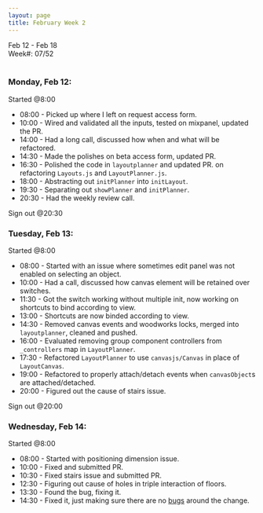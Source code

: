 ```yaml
---
layout: page
title: February Week 2
---
```


Feb 12 - Feb 18<br>
Week#: 07/52<br><br>

### Monday, Feb 12:

Started @8:00

- 08:00 - Picked up where I left on request access form.
- 10:00 - Wired and validated all the inputs, tested on mixpanel, updated the PR.
- 14:00 - Had a long call, discussed how when and what will be refactored.
- 14:30 - Made the polishes on beta access form, updated PR.
- 16:30 - Polished the code in `layoutplanner` and updated PR. on refactoring `Layouts.js` and `LayoutPlanner.js`.
- 18:00 - Abstracting out `initPlanner` into `initLayout`.
- 19:30 - Separating out `showPlanner` and `initPlanner`.
- 20:30 - Had the weekly review call.

Sign out @20:30

### Tuesday, Feb 13:

Started @8:00

- 08:00 - Started with an issue where sometimes edit panel was not enabled on selecting an object.
- 10:00 - Had a call, discussed how canvas element will be retained over switches.
- 11:30 - Got the switch working without multiple init, now working on shortcuts to bind according to view.
- 13:00 - Shortcuts are now binded according to view.
- 14:30 - Removed canvas events and woodworks locks, merged into `layoutplanner`, cleaned and pushed.
- 16:00 - Evaluated removing group component controllers from `_controllers` map in `LayoutPlanner`.
- 17:30 - Refactored `LayoutPlanner` to use `canvasjs/Canvas` in place of `LayoutCanvas`.
- 19:00 - Refactored to properly attach/detach events when `canvasObject`s are attached/detached.
- 20:00 - Figured out the cause of stairs issue.

Sign out @20:00

### Wednesday, Feb 14:

Started @8:00

- 08:00 - Started with positioning dimension issue.
- 10:00 - Fixed and submitted PR.
- 10:30 - Fixed stairs issue and submitted PR.
- 12:30 - Figuring out cause of holes in triple interaction of floors.
- 13:30 - Found the bug, fixing it.
- 14:30 - Fixed it, just making sure there are no [bugs](https://github.com/EmptyCupHQ/emptycup3d/issues/250#issuecomment-1943309294) around the change.